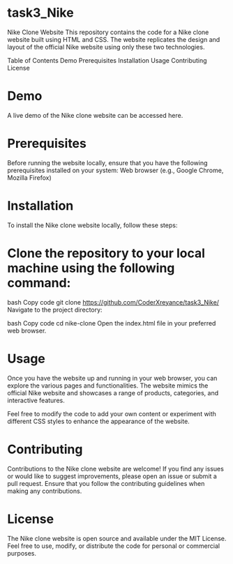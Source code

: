 # task3_Nike

Nike Clone Website
This repository contains the code for a Nike clone website built using HTML and CSS. The website replicates the design and layout of the official Nike website using only these two technologies.

Table of Contents
Demo
Prerequisites
Installation
Usage
Contributing
License
# Demo
A live demo of the Nike clone website can be accessed here.

# Prerequisites
Before running the website locally, ensure that you have the following prerequisites installed on your system:
Web browser (e.g., Google Chrome, Mozilla Firefox)
# Installation
To install the Nike clone website locally, follow these steps:

# Clone the repository to your local machine using the following command:

bash
Copy code
git clone https://github.com/CoderXreyance/task3_Nike/
Navigate to the project directory:

bash
Copy code
cd nike-clone
Open the index.html file in your preferred web browser.

# Usage
Once you have the website up and running in your web browser, you can explore the various pages and functionalities. The website mimics the official Nike website and showcases a range of products, categories, and interactive features.

Feel free to modify the code to add your own content or experiment with different CSS styles to enhance the appearance of the website.

# Contributing
Contributions to the Nike clone website are welcome! If you find any issues or would like to suggest improvements, please open an issue or submit a pull request. Ensure that you follow the contributing guidelines when making any contributions.

# License
The Nike clone website is open source and available under the MIT License. Feel free to use, modify, or distribute the code for personal or commercial purposes.
